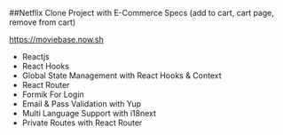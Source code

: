 ##Netflix Clone Project with E-Commerce Specs (add to cart, cart page, remove from cart)

https://moviebase.now.sh

* Reactjs
* React Hooks
* Global State Management with React Hooks & Context
* React Router
* Formik For Login
* Email & Pass Validation with Yup
* Multi Language Support with i18next
* Private Routes with React Router

